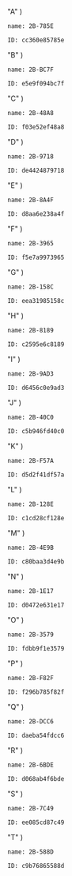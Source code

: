 "A" )

    name: 2B-785E

    ID: cc360e85785e

"B" )

    name: 2B-BC7F

    ID: e5e9f094bc7f

"C" )

    name: 2B-48A8

    ID: f03e52ef48a8

"D" )

    name: 2B-9718

    ID: de4424879718

"E" )

    name: 2B-8A4F

    ID: d8aa6e238a4f

"F" )

    name: 2B-3965

    ID: f5e7a9973965

"G" )

    name: 2B-158C

    ID: eea31985158c

"H" )

    name: 2B-8189

    ID: c2595e6c8189

"I" )

    name: 2B-9AD3

    ID: d6456c0e9ad3

"J" )

    name: 2B-40C0

    ID: c5b946fd40c0

"K" )

    name: 2B-F57A

    ID: d5d2f41df57a

"L" )

    name: 2B-128E

    ID: c1cd28cf128e

"M" )

    name: 2B-4E9B

    ID: c80baa3d4e9b

"N" )

    name: 2B-1E17

    ID: d0472e631e17

"O" )

    name: 2B-3579

    ID: fdbb9f1e3579

"P" )

    name: 2B-F82F

    ID: f296b785f82f

"Q" )

    name: 2B-DCC6

    ID: daeba54fdcc6

"R" )

    name: 2B-6BDE

    ID: d068ab4f6bde

"S" )

    name: 2B-7C49

    ID: ee085cd87c49

"T" )

    name: 2B-588D

    ID: c9b76865588d
